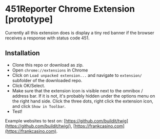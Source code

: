 # 451Reporter Chrome Extension [prototype]

Currently all this extension does is display a tiny red banner if the browser receives a response with status code 451. 

## Installation

- Clone this repo or download as zip.
- Open `chrome://extensions` in Chrome
- Click on `Load unpacked extension...` and navigate to `extension/` subfolder of the downloaded repo.
- Click OK/Select.
- Make sure that the extension icon is visible next to the omnibox / address bar. If it is not, it's probably hidden under the options menu on the right hand side. Click the three dots, right click the extension icon, and click `Show in Toolbar`.
- Test! 

Example websites to test on: [https://github.com/buildit/twig](https://github.com/buildit/twig/), [https://frankcasino.com](https://frankcasino.com). 

